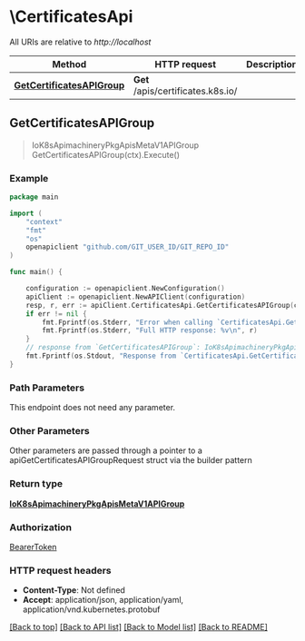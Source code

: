 # \CertificatesApi

All URIs are relative to *http://localhost*

Method | HTTP request | Description
------------- | ------------- | -------------
[**GetCertificatesAPIGroup**](CertificatesApi.md#GetCertificatesAPIGroup) | **Get** /apis/certificates.k8s.io/ | 



## GetCertificatesAPIGroup

> IoK8sApimachineryPkgApisMetaV1APIGroup GetCertificatesAPIGroup(ctx).Execute()





### Example

```go
package main

import (
    "context"
    "fmt"
    "os"
    openapiclient "github.com/GIT_USER_ID/GIT_REPO_ID"
)

func main() {

    configuration := openapiclient.NewConfiguration()
    apiClient := openapiclient.NewAPIClient(configuration)
    resp, r, err := apiClient.CertificatesApi.GetCertificatesAPIGroup(context.Background()).Execute()
    if err != nil {
        fmt.Fprintf(os.Stderr, "Error when calling `CertificatesApi.GetCertificatesAPIGroup``: %v\n", err)
        fmt.Fprintf(os.Stderr, "Full HTTP response: %v\n", r)
    }
    // response from `GetCertificatesAPIGroup`: IoK8sApimachineryPkgApisMetaV1APIGroup
    fmt.Fprintf(os.Stdout, "Response from `CertificatesApi.GetCertificatesAPIGroup`: %v\n", resp)
}
```

### Path Parameters

This endpoint does not need any parameter.

### Other Parameters

Other parameters are passed through a pointer to a apiGetCertificatesAPIGroupRequest struct via the builder pattern


### Return type

[**IoK8sApimachineryPkgApisMetaV1APIGroup**](IoK8sApimachineryPkgApisMetaV1APIGroup.md)

### Authorization

[BearerToken](../README.md#BearerToken)

### HTTP request headers

- **Content-Type**: Not defined
- **Accept**: application/json, application/yaml, application/vnd.kubernetes.protobuf

[[Back to top]](#) [[Back to API list]](../README.md#documentation-for-api-endpoints)
[[Back to Model list]](../README.md#documentation-for-models)
[[Back to README]](../README.md)


